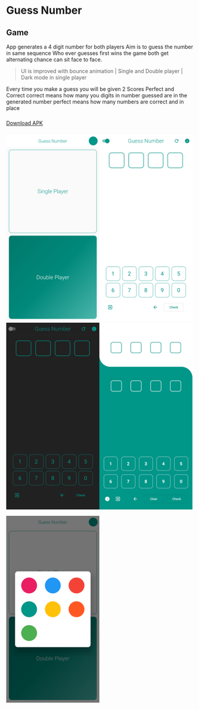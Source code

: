 # Guess Number

## Game
App generates a 4 digit number for both players
Aim is to guess the number in same sequence
Who ever guesses first wins the game
both get alternating chance can sit face to face.

> UI is improved with bounce animation | Single and Double player | Dark mode in single player
 
Every time you make a guess you will be given 2 Scores
Perfect and Correct
correct means how many you digits in number guessed are in the generated number
perfect means how many numbers are correct and in place

###
[Download APK]( APKs/app_mod.apk )
###

<img src="Screenshots/flutter_01.png" height=500 /><img src="Screenshots/flutter_02.png" height=500 /><img src="Screenshots/flutter_03.png" height=500 /><img src="Screenshots/flutter_04.png" height=500 />

<img src="Screenshots/flutter_05.png" height=500 />
